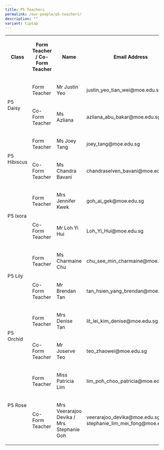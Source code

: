 ```yaml
---
title: P5 Teachers
permalink: /our-people/p5-teachers/
description: ""
variant: tiptap
---
```

<table><tbody><tr><th rowspan="1" colspan="1"><p>Class</p></th><th rowspan="1" colspan="1"><p>Form Teacher / Co-Form Teacher</p></th><th rowspan="1" colspan="1"><p>Name</p></th><th rowspan="1" colspan="1"><p>Email Address</p></th></tr><tr><td rowspan="2" colspan="1"><p>P5 Daisy</p></td><td rowspan="1" colspan="1"><p>Form Teacher</p></td><td rowspan="1" colspan="1"><p>Mr Justin Yeo</p></td><td rowspan="1" colspan="1"><p>justin_yeo_tian_wei@moe.edu.sg</p></td></tr><tr><td rowspan="1" colspan="1"><p>Co-Form Teacher</p></td><td rowspan="1" colspan="1"><p>Ms Azliana</p></td><td rowspan="1" colspan="1"><p>azliana_abu_bakar@moe.edu.sg</p></td></tr><tr><td rowspan="2" colspan="1"><p>P5 Hibiscus</p></td><td rowspan="1" colspan="1"><p>Form Teacher</p></td><td rowspan="1" colspan="1"><p>Ms Joey Tang</p></td><td rowspan="1" colspan="1"><p>joey_tang@moe.edu.sg</p></td></tr><tr><td rowspan="1" colspan="1"><p>Co-Form Teacher</p></td><td rowspan="1" colspan="1"><p>Ms Chandra Bavani</p></td><td rowspan="1" colspan="1"><p>chandraselven_bavani@moe.edu.sg</p></td></tr><tr><td rowspan="2" colspan="1"><p>P5 Ixora</p></td><td rowspan="1" colspan="1"><p>Form Teacher</p></td><td rowspan="1" colspan="1"><p>Mrs Jennifer Kwek</p></td><td rowspan="1" colspan="1"><p>goh_ai_gek@moe.edu.sg</p></td></tr><tr><td rowspan="1" colspan="1"><p>Co-Form Teacher</p></td><td rowspan="1" colspan="1"><p>Mr Loh Yi Hui</p></td><td rowspan="1" colspan="1"><p>Loh_Yi_Hui@moe.edu.sg</p></td></tr><tr><td rowspan="2" colspan="1"><p>P5 Lily</p></td><td rowspan="1" colspan="1"><p>Form Teacher</p></td><td rowspan="1" colspan="1"><p>Ms Charmaine Chu</p></td><td rowspan="1" colspan="1"><p>chu_see_min_charmaine@moe.edu.sg</p></td></tr><tr><td rowspan="1" colspan="1"><p>Co-Form Teacher</p></td><td rowspan="1" colspan="1"><p>Mr Brendan Tan</p></td><td rowspan="1" colspan="1"><p>tan_hsien_yang_brendan@moe.edu.sg</p></td></tr><tr><td rowspan="2" colspan="1"><p>P5 Orchid</p></td><td rowspan="1" colspan="1"><p>Form Teacher</p></td><td rowspan="1" colspan="1"><p>Mrs Denise Tan</p></td><td rowspan="1" colspan="1"><p>lit_lei_kim_denise@moe.edu.sg</p></td></tr><tr><td rowspan="1" colspan="1"><p>Co-Form Teacher</p></td><td rowspan="1" colspan="1"><p>Mr Joserve Teo</p></td><td rowspan="1" colspan="1"><p>teo_zhaowei@moe.edu.sg</p></td></tr><tr><td rowspan="2" colspan="1"><p>P5 Rose</p></td><td rowspan="1" colspan="1"><p>Form Teacher</p></td><td rowspan="1" colspan="1"><p>Miss Patricia Lim</p></td><td rowspan="1" colspan="1"><p>lim_poh_choo_patricia@moe.edu.sg</p></td></tr><tr><td rowspan="1" colspan="1"><p>Co-Form Teacher</p></td><td rowspan="1" colspan="1"><p>Mrs Veerarajoo Devika / Mrs Stephanie Goh</p></td><td rowspan="1" colspan="1"><p>veerarajoo_devika@moe.edu.sg / stephanie_lim_mei_fong@moe.edu.sg</p></td></tr></tbody></table><p></p>